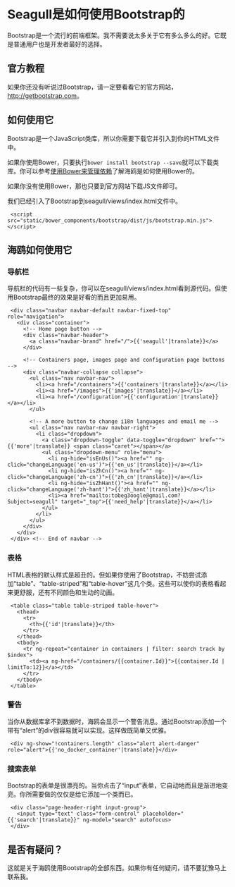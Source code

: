 
# Seagull是如何使用Bootstrap的

Bootstrap是一个流行的前端框架。我不需要说太多关于它有多么多么的好。它既是普通用户也是开发者最好的选择。

## 官方教程

如果你还没有听说过Bootstrap，请一定要看看它的官方网站，<http://getbootstrap.com>。

## 如何使用它

Bootstrap是一个JavaScript类库，所以你需要下载它并引入到你的HTML文件中。

如果你使用Bower，只要执行`bower install bootstrap --save`就可以下载类库。你可以参考[使用Bower来管理依赖](2014-10-26-use-bower-to-manage-dependency.md)了解海鸥是如何使用Bower的。

如果你没有使用Bower，那也只要到官方网站下载JS文件即可。

我们已经引入了Bootstrap到seagull/views/index.html文件中。

```
 <script src="static/bower_components/bootstrap/dist/js/bootstrap.min.js"></script>
```

## 海鸥如何使用它

### 导航栏

导航栏的代码有一些复杂，你可以在seagull/views/index.html看到源代码。但使用Bootstrap最终的效果是好看的而且更加易用。

```
 <div class="navbar navbar-default navbar-fixed-top" role="navigation">
   <div class="container">
     <!-- Home page button -->
     <div class="navbar-header">
       <a class="navbar-brand" href="/">{{'seagull'|translate}}</a>
     </div>

     <!-- Containers page, images page and configuration page buttons -->
     <div class="navbar-collapse collapse">
       <ul class="nav navbar-nav">
         <li><a href="/containers">{{'containers'|translate}}</a></li>
         <li><a href="/images">{{'images'|translate}}</a></li>
         <li><a href="/configuration">{{'configuration'|translate}}</a></li>
       </ul>

       <!-- A more button to change i18n languages and email me -->
       <ul class="nav navbar-nav navbar-right">
         <li class="dropdown">
           <a class="dropdown-toggle" data-toggle="dropdown" href="">{{'more'|translate}} <span class="caret"></span></a>
           <ul class="dropdown-menu" role="menu">
             <li ng-hide="isEnUs()"><a href="" ng-click="changeLanguage('en-us')">{{'en_us'|translate}}</a></li>
             <li ng-hide="isZhCn()"><a href="" ng-click="changeLanguage('zh-cn')">{{'zh_cn'|translate}}</a></li>
             <li ng-hide="isZhHant()"><a href="" ng-click="changeLanguage('zh-hant')">{{'zh_hant'|translate}}</a></li>
             <li><a href="mailto:tobeg3oogle@gmail.com?Subject=seagull" target="_top">{{'need_help'|translate}}</a></li>
           </ul>
         </li>
       </ul>
     </div>
   </div>
 </div> <!-- End of navbar -->
```

### 表格

HTML表格的默认样式是超丑的。但如果你使用了Bootstrap，不妨尝试添加“table”、“table-striped”和“table-hover”这几个类。这些可以使你的表格看起来更舒服，还有不同颜色和生动的动画。

```
 <table class="table table-striped table-hover">
   <thead>
     <tr>
       <th>{{'id'|translate}}</th>
     </tr>
   </thead>
   <tbody>
     <tr ng-repeat="container in containers | filter: search track by $index">
       <td><a ng-href="/containers/{{container.Id}}">{{container.Id | limitTo:12}}</a></td>
     </tr>
   </tbody>
 </table>
```

### 警告

当你从数据库拿不到数据时，海鸥会显示一个警告消息。通过Bootstrap添加一个带有“alert”的div很容易就可以实现。这样做既简单又优雅。

```
 <div ng-show="!containers.length" class="alert alert-danger" role="alert">{{'no_docker_container'|translate}}</div>
```

### 搜索表单

Bootstrap的表单是很漂亮的。当你点击了“input”表单，它自动地而且是渐进地变亮。你所需要做的仅仅是给它添加一个类而已。

```
 <div class="page-header-right input-group">
   <input type="text" class="form-control" placeholder="{{'search'|translate}}" ng-model="search" autofocus>
 </div>
```

## 是否有疑问？

这就是关于海鸥使用Bootstrap的全部东西。如果你有任何疑问，请不要犹豫马上联系我。

